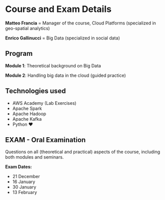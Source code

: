# Course and Exam Details

**Matteo Francia** = Manager of the course, Cloud Platforms (specialized in geo-spatial analytics)

**Enrico Gallinucci** = Big Data (specialized in social data)

## Program

**Module 1**: Theoretical background on Big Data

**Module 2**: Handling big data in the cloud (guided practice)

## Technologies used

- AWS Academy (Lab Exercises)
- Apache Spark
- Apache Hadoop
- Apache Kafka
- Python :heart:

## EXAM - Oral Examination

Questions on all (theoretical and practical) aspects of the course, including both modules and seminars. 

**Exam Dates:**

- 21 December
- 16 January
- 30 January
- 13 February





